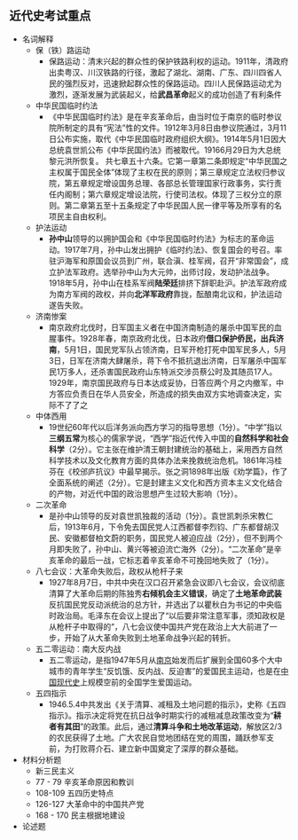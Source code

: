 ## 近代史考试重点

* 名词解释
  * 保（铁）路运动
    * 保路运动：清末兴起的群众性的保护铁路利权的运动。1911年，清政府出卖粤汉、川汉铁路的行径，激起了湖北、湖南、广东、四川四省人民的强烈反对，迅速掀起群众性的保路运动。四川人民保路运动尤为激烈，逐渐发展为武装起义，给**武昌革命**起义的成功创造了有利条件
  * 中华民国临时约法
    * 《中华民国临时约法》是在辛亥革命后，由当时位于南京的临时参议院所制定的具有“宪法”性的文件。1912年3月8日由参议院通过，3月11日公布实施，取代《中华民国临时政府组织大纲》。1914年5月1日因大总统袁世凯公布《中华民国约法》而被取代。19166月29日为大总统黎元洪所恢复。 共七章五十六条。它第一章第二条即规定“中华民国之主权属于国民全体”体现了主权在民的原则；第三章规定立法权归参议院，第五章规定增设国务总理、各部总长管理国家行政事务，实行责任内阁制；第六章规定增设法院，行使司法权。体现了三权分立的原则。第二章第五至十五条规定了中华民国人民一律平等及所享有的名项民主自由权利。
  * 护法运动
    * **孙中山**领导的以拥护国会和《中华民国临时约法》为标志的革命运动。1917年7月，孙中山发出拥护《临时约法》、恢复国会的号召。率驻沪海军和原国会议员到广州，联合滇、桂军阀，召开“非常国会”，成立护法军政府。选举孙中山为大元帅，出师讨段，发动护法战争。1918年5月，孙中山在桂系军阀**陆荣廷**排挤下辞职赴沪。护法军政府成为南方军阀的政权，并向**北洋军政府**靠拢，酝酿南北议和，护法运动遂告失败。
  * 济南惨案
    * 南京政府北伐时，日军国主义者在中国济南制造的屠杀中国军民的血腥事件。1928年春，南京政府北伐，日本政府**借口保护侨民，出兵济南**，5月1日，国民党军队占领济南，日军开枪打死中国军民多人，5月3日，日军在济南大肆屠杀，蒋下令不抵抗退出济南，日军屠杀中国军民1万多人，还杀害国民政府山东特派交涉员蔡公时及其随员17人。1929年，南京国民政府与日本达成妥协，日答应两个月之内撤军，中方答应负责日在华人员安全，所造成的损失由双方实地调查决定，实际不了了之
  * 中体西用
    * 19世纪60年代以后洋务派向西方学习的指导思想（1分）。“中学”指以**三纲五常**为核心的儒家学说，“西学”指近代传入中国的**自然科学和社会科学**（2分）。它主张在维护清王朝封建统治的基础上，采用西方自然科学技术以及文化教育方面的具体办法来挽救统治危机。1861年冯桂芬在《校邠庐抗议》中最早揭示。张之洞1898年出版《劝学篇》，作了全面系统的阐述（2分）。它是封建主义文化和西方资本主义文化结合的产物，对近代中国的政治思想产生过较大影响（1分）。
  * 二次革命
    * 是孙中山领导的反对袁世凯独裁的活动（1分）。袁世凯刺杀宋教仁后，1913年6月，下令免去国民党人江西都督李烈钧、广东都督胡汉民、安徽都督柏文蔚的职务，国民党人被迫应战（2分），但不到两个月即失败了，孙中山、黄兴等被迫流亡海外（2分）。“二次革命”是辛亥革命的最后一战，它标志着辛亥革命不可挽回地失败了（1分）。
  * 八七会议：大革命失败后，政权从枪杆子来
    * 1927年8月7日，中共中央在汉口召开紧急会议即八七会议，会议彻底清算了大革命后期的陈独秀**右倾机会主义错误**，确定了**土地革命武装**反抗国民党反动派统治的总方针，并选出了以瞿秋白为书记的中央临时政治局。毛泽东在会议上提出了“以后要非常注意军事，须知政权是从枪杆子中取得的”，八七会议使中国共产党在政治上大大前进了一步，开始了从大革命失败到土地革命战争兴起的转折。
  * 五二零运动：南大反内战
    * 五二零运动，是指1947年5月从[南京](http://www.baike.com/sowiki/%E5%8D%97%E4%BA%AC?prd=content_doc_search)始发而后扩展到全国60多个大中城市的青年学生“反饥饿、反内战、反迫害”的爱国民主运动，也是在[中国现代史](http://www.baike.com/sowiki/%E4%B8%AD%E5%9B%BD%E7%8E%B0%E4%BB%A3%E5%8F%B2?prd=content_doc_search)上规模空前的全国学生爱国运动。
  * 五四指示
    * 1946.5.4中共发出《关于清算、减租及土地问题的指示》，史称《五四指示》。指示决定将党在抗日战争时期实行的减租减息政策改变为“**耕者有其田**”的政策。此后，通过**清算斗争和土地改革运动**，解放区2/3的农民获得了土地。广大农民自觉地团结在党的周围，踊跃参军支前，为打败蒋介石、建立新中国奠定了深厚的群众基础。
* 材料分析题
  * 新三民主义
  * 77 - 79 辛亥革命原因和教训 
  * 108-109 五四历史特点
  * 126-127 大革命中的中国共产党
  * 168 - 170 民主根据地建设
* 论述题
